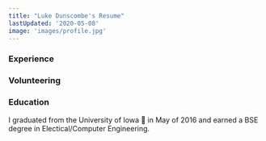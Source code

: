 ```yaml
---
title: "Luke Dunscombe's Resume"  
lastUpdated: '2020-05-08'
image: 'images/profile.jpg'  
---
```


### Experience


### Volunteering
### Education
I graduated from the University of Iowa 🦅 in May of 2016 and earned a BSE degree in Electical/Computer Engineering.

